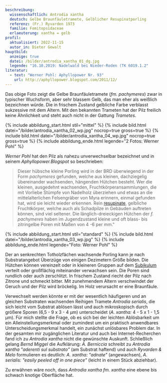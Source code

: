 ```yaml
---
beschreibung:
  wissenschaftlich: Antrodia xantha
  deutsch: Gelbe Braunfäuletramete, Gelblicher Resupinatporling
  referenz: (Fr.) Ryvarden 1973
  familie: Fomitopsidaceae
  erlaeuterung: xantha = gelb
profil:
  aktualisiert: 2022-11-15
  autor_in: Dieter Gewalt
hauptbild:
  anzeige: true
  datei: /bilder/antrodia_xantha_01_dg.jpg
  legende: "16.10.2019: Nadelwald bei Nieder-Roden (TK 6019.1.2"
literatur:
  - text: "Werner Pohl: Aphyllopower Nr. 93"
    url: http://aphyllopower.blogspot.com/2011/12/
---
```

Das obige Foto zeigt die Gelbe Braunfäuletramete (*fm. pachymeres*) zwar in typischer Wuchsform, aber sehr blassem Gelb, das man eher als weißlich bezeichnen würde. Die in frischem Zustand gelbliche Farbe verblasst sukzessive mit dem Altern. Mit den bekannten Trameten hat der Pilz freilich keine Ähnlichkeit und steht auch nicht in der Gattung *Trametes*.

{% include abbildung_start.html stil="mittel" %}
{% include bild.html datei="/bilder/antrodia_xantha_02_wp.jpg" nocrop=true gross=true %}
{% include bild.html datei="/bilder/antrodia_xantha_04_wp.jpg" nocrop=true gross=true %}
{% include abbildung_ende.html legende="2 Fotos: Werner Pohl" %}

*Werner Pohl* hat den Pilz als nahezu unverwechselbar bezeichnet und in seinem *Aphyllopower.Blogspot* so beschrieben:

> Dieser hübsche kleine Porling wird in der BRD überwiegend in der Form *pachymeres* gefunden, welche aus kleinen, dachziegelig übereinander wachsenden, hängenden Hütchen besteht. Wer die kleinen, ausgedehnt wachsenden, Fruchtkörperansammlungen, die mit Vorliebe Stümpfe von Nadelholz überziehen und etwas an die mittelalterlichen Felsengräber von Myra erinnern, einmal gefunden hat, wird sie leicht wieder erkennen. Rein [resupinate](resupinat "Glossar"), gelbliche Fruchtkörper, welche auch als Schadpilze in Gebäuden auftreten können, sind viel seltener. Die länglich-dreieckigen Hütchen der *f. pachymeres* haben im Jugendzustand kleine und oft blass- bis zitringelbe Poren mit Maßen von 4 -6 per mm."

{% include abbildung_start.html stil="standard" %}
{% include bild.html datei="/bilder/antrodia_xantha_03_wp.jpg" %}
{% include abbildung_ende.html legende="Foto: Werner Pohl" %}

Der an senkrechten Totholzfächen wachsende Porling kann je nach Substratangebot Überzüge von einigen Dezimetern Größe bilden. Die Hütchen können vereinzelt oder in kleineren Gruppen auf dem [Subikulum](Subikulum "Glossar") verteilt oder großflächig miteinander verwachsen sein. Die Poren sind rundlich oder auch zerschlitzt. In frischem Zustand riecht der Pilz nach Zitrone und schmeckt bitter. Mit zunehmendem Altern verschwindet der Geruch und der Pilz wird bröckelig. Im Holz verursacht er eine Braunfäule.

Verwechselt werden könnte er mit der wesentlich häufigeren und an gleichen Substraten wachsenden Reihigen Tramete *Antrodia serialis*, die sich leicht vom Substrat ablösen lässt und auch mikroskopisch durch größere Sporen (6,5 - 9 x 3 - 4 µm) unterscheidet (*A. xantha:* 4 - 5 x 1 - 1,5 µm). Für mich stellte die Frage, ob es sich bei der leichten Ablösbarkeit um ein Alleinstellungsmerkmal oder zumindest um ein praktisch anwendbares Unterscheidungsmerkmal handelt, ein zunächst unlösbares Problem dar. In der gesamten mir zugänglichen Literatur und auch bei Internet-Recherchen fand ich zu *Antrodia xantha* nicht die gewünschte Auskunft. Schließlich gelang *Bernd Miggel*  die Aufklärung: *A. Berniccia* schreibt zu *Antrodia xantha "aderenti sul substrato"* (am Substrat haftend) und auch *Ryvarden & Melo* formulieren es deutlich: *A. xantha: "adnate"* (angewachsen), *A. serialis: "easily peeled off in one piece"* (leicht in einem Stück abziehbar).

Zu erwähnen wäre noch, dass *Antrodia xantha fm. xantha* eine ebene bis schwach knotige Oberfläche hat.